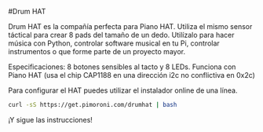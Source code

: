 <!--
---
name: Drum HAT
class: board
type: cap
formfactor: HAT
manufacturer: Pimoroni
description: An 8 pad finger Drum HAT for your Raspberry Pi
url: http://shop.pimoroni.com/products/drum-hat
github: https://github.com/pimoroni/drum-hat
buy: http://shop.pimoroni.com/products/drum-hat
image: 'drum-hat.png'
pincount: 40
eeprom: yes
power:
  '2':
  '17':
ground:
  '30':
  '34':
  '39':
pin:
  '3':
    mode: i2c
  '5':
    mode: i2c
  '22':
    name: Alert
    mode: input
  '40':
    name: Reset
    mode: output
i2c:
  '0x2c':
    name: Cap Touch
    device: cap1188
-->
#Drum HAT

Drum HAT es la compañía perfecta para Piano HAT. Utiliza el mismo sensor táctical para crear 8 pads del tamaño de un dedo. Utilízalo para hacer música con Python, controlar software musical en tu Pi, controlar instrumentos o que forme parte de un proyecto mayor.

Especificaciones: 8 botones sensibles al tacto y 8 LEDs. Funciona con Piano HAT (usa el chip CAP1188 en una dirección i2c no conflictiva en 0x2c)

Para configurar el HAT puedes utilizar el instalador online de una línea.

```bash
curl -sS https://get.pimoroni.com/drumhat | bash
```
¡Y sigue las instrucciones!
